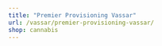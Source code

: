 ```yaml
---
title: "Premier Provisioning Vassar"
url: /vassar/premier-provisioning-vassar/
shop: cannabis
---
```

